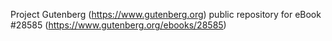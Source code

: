 Project Gutenberg (https://www.gutenberg.org) public repository for eBook #28585 (https://www.gutenberg.org/ebooks/28585)
